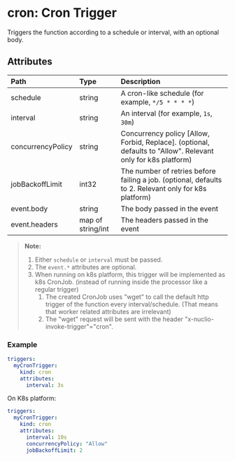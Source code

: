 # cron: Cron Trigger

Triggers the function according to a schedule or interval, with an optional body.

## Attributes

| **Path** | **Type** | **Description** |
| :--- | :--- | :--- |
| schedule | string | A cron-like schedule (for example, `*/5 * * * *`) |
| interval | string | An interval (for example, `1s`, `30m`) |
| concurrencyPolicy | string | Concurrency policy [Allow, Forbid, Replace]. (optional, defaults to "Allow". Relevant only for k8s platform)
| jobBackoffLimit | int32 | The number of retries before failing a job. (optional, defaults to 2. Relevant only for k8s platform)
| event.body | string | The body passed in the event |
| event.headers | map of string/int | The headers passed in the event |

> **Note:**
> 1. Either `schedule` or `interval` must be passed.
> 2. The `event.*` attributes are optional.
> 3. When running on k8s platform, this trigger will be implemented as k8s CronJob. (instead of running inside the processor like a regular trigger)
>    1. The created CronJob uses "wget" to call the default http trigger of the function every interval/schedule. (That means that worker related attributes are irrelevant)
>    2. The "wget" request will be sent with the header "x-nuclio-invoke-trigger"="cron".

### Example


```yaml
triggers:
  myCronTrigger:
    kind: cron
    attributes:
      interval: 3s
```

On K8s platform:
```yaml
triggers:
  myCronTrigger:
    kind: cron
    attributes:
      interval: 10s
      concurrencyPolicy: "Allow"
      jobBackoffLimit: 2
```
